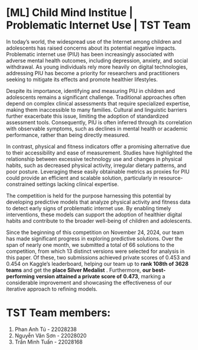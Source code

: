 # [ML] Child Mind Institue | Problematic Internet Use | TST Team
In today’s world, the widespread use of the Internet among children and adolescents has raised concerns about its potential negative impacts. Problematic internet use (PIU) has been increasingly associated with adverse mental health outcomes, including depression, anxiety, and social withdrawal. As young individuals rely more heavily on digital technologies, addressing PIU has become a priority for researchers and practitioners seeking to mitigate its effects and promote healthier lifestyles.

Despite its importance, identifying and measuring PIU in children and adolescents remains a significant challenge. Traditional approaches often depend on complex clinical assessments that require specialized expertise, making them inaccessible to many families. Cultural and linguistic barriers further exacerbate this issue, limiting the adoption of standardized assessment tools. Consequently, PIU is often inferred through its correlation with observable symptoms, such as declines in mental health or academic performance, rather than being directly measured.

In contrast, physical and fitness indicators offer a promising alternative due to their accessibility and ease of measurement. Studies have highlighted the relationship between excessive technology use and changes in physical habits, such as decreased physical activity, irregular dietary patterns, and poor posture. Leveraging these easily obtainable metrics as proxies for PIU could provide an efficient and scalable solution, particularly in resource-constrained settings lacking clinical expertise.

The competition is held for the purpose harnessing this potential by developing predictive models that analyze physical activity and fitness data to detect early signs of problematic internet use. By enabling timely interventions, these models can support the adoption of healthier digital habits and contribute to the broader well-being of children and adolescents.

Since the beginning of this competition on November 24, 2024, our team has made significant progress in exploring predictive solutions. Over the span of nearly one month, we submitted a total of 66 solutions to the competition, from which 13 distinct versions were selected for analysis in this paper. Of these, two submissions achieved private scores of 0.453 and 0.454 on Kaggle’s leaderboard, helping our team up to **rank 108th of 3628 teams** and get the **place Silver Medalist** . Furthermore, **our best-performing version attained a private score of** **0.473**, marking a considerable improvement and showcasing the effectiveness of our iterative approach to refining models.

# TST Team members:
1. Phan Anh Tú - 22028238
2. Nguyễn Văn Sơn - 22028020
3. Trần Minh Tuấn - 22028168
